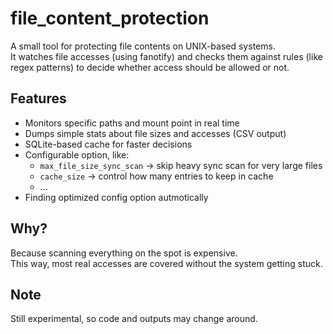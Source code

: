 # file_content_protection  

A small tool for protecting file contents on UNIX-based systems.  
It watches file accesses (using fanotify) and checks them against rules (like regex patterns) to decide whether access should be allowed or not.  

## Features
- Monitors specific paths and mount point in real time  
- Dumps simple stats about file sizes and accesses (CSV output)  
- SQLite-based cache for faster decisions  
- Configurable option, like:
  - `max_file_size_sync_scan` → skip heavy sync scan for very large files  
  - `cache_size` → control how many entries to keep in cache  
  - ...
- Finding optimized config option autmotically
## Why?
Because scanning everything on the spot is expensive.  
This way, most real accesses are covered without the system getting stuck.  

## Note
Still experimental, so code and outputs may change around.  

